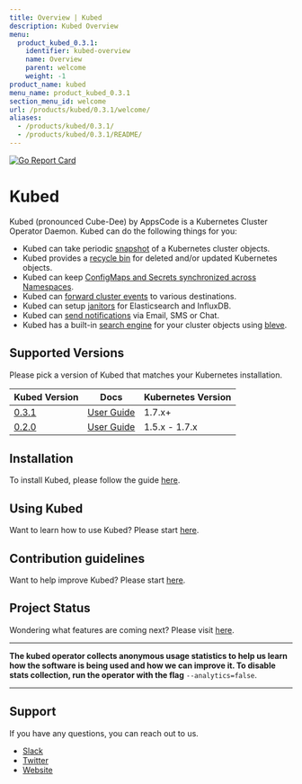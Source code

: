 ```yaml
---
title: Overview | Kubed
description: Kubed Overview
menu:
  product_kubed_0.3.1:
    identifier: kubed-overview
    name: Overview
    parent: welcome
    weight: -1
product_name: kubed
menu_name: product_kubed_0.3.1
section_menu_id: welcome
url: /products/kubed/0.3.1/welcome/
aliases:
  - /products/kubed/0.3.1/
  - /products/kubed/0.3.1/README/
---
```


[![Go Report Card](https://goreportcard.com/badge/github.com/appscode/kubed)](https://goreportcard.com/report/github.com/appscode/kubed)

# Kubed
Kubed (pronounced Cube-Dee) by AppsCode is a Kubernetes Cluster Operator Daemon. Kubed can do the following things for you:

 - Kubed can take periodic [snapshot](/docs/guides/cluster-snapshot.md) of a Kubernetes cluster objects.
 - Kubed provides a [recycle bin](/docs/guides/recycle-bin.md) for deleted and/or updated Kubernetes objects.
 - Kubed can keep [ConfigMaps and Secrets synchronized across Namespaces](/docs/guides/config-syncer.md).
 - Kubed can [forward cluster events](/docs/guides/event-forwarder.md) to various destinations.
 - Kubed can setup [janitors](/docs/guides/janitors.md) for Elasticsearch and InfluxDB.
 - Kubed can [send notifications](/docs/guides/notifiers.md) via Email, SMS or Chat.
 - Kubed has a built-in [search engine](/docs/guides/apiserver.md) for your cluster objects using [bleve](https://github.com/blevesearch/bleve).

## Supported Versions
Please pick a version of Kubed that matches your Kubernetes installation.

| Kubed Version                                                 | Docs                                                            | Kubernetes Version |
|---------------------------------------------------------------|-----------------------------------------------------------------|--------------------|
| [0.3.1](https://github.com/appscode/kubed/releases/tag/0.3.1) | [User Guide](https://github.com/appscode/kubed/tree/0.3.1/docs) | 1.7.x+             |
| [0.2.0](https://github.com/appscode/kubed/releases/tag/0.2.0) | [User Guide](https://github.com/appscode/kubed/tree/0.2.0/docs) | 1.5.x - 1.7.x      |

## Installation
To install Kubed, please follow the guide [here](/docs/setup/install.md).

## Using Kubed
Want to learn how to use Kubed? Please start [here](/docs/guides/README.md).

## Contribution guidelines
Want to help improve Kubed? Please start [here](/docs/CONTRIBUTING.md).

## Project Status
Wondering what features are coming next? Please visit [here](/ROADMAP.md).

---

**The kubed operator collects anonymous usage statistics to help us learn how the software is being used and how we can improve it. To disable stats collection, run the operator with the flag** `--analytics=false`.

---

## Support
If you have any questions, you can reach out to us.
* [Slack](https://slack.appscode.com)
* [Twitter](https://twitter.com/AppsCodeHQ)
* [Website](https://appscode.com)
